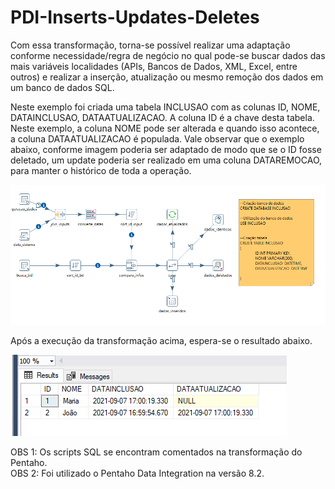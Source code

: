 # PDI-Inserts-Updates-Deletes

Com essa transformação, torna-se possível realizar uma adaptação conforme necessidade/regra de negócio no qual pode-se buscar dados das mais variáveis localidades (APIs, Bancos de Dados, XML, Excel, entre outros) e realizar a inserção, atualização ou mesmo remoção dos dados em um banco de dados SQL.

Neste exemplo foi criada uma tabela INCLUSAO com as colunas ID, NOME, DATAINCLUSAO, DATAATUALIZACAO. A coluna ID é a chave desta tabela. Neste exemplo, a coluna NOME pode ser alterada e quando isso acontece, a coluna DATAATUALIZACAO é populada. Vale observar que o exemplo abaixo, conforme imagem poderia ser adaptado de modo que se o ID fosse deletado, um update poderia ser realizado em uma coluna DATAREMOCAO, para manter o histórico de toda a operação.

![Screenshot](imgs/Screenshot_1.png)

Após a execução da transformação acima, espera-se o resultado abaixo. 

![Screenshot](imgs/Screenshot_2.png)

OBS 1: Os scripts SQL se encontram comentados na transformação do Pentaho. <br/>
OBS 2: Foi utilizado o Pentaho Data Integration na versão 8.2.

